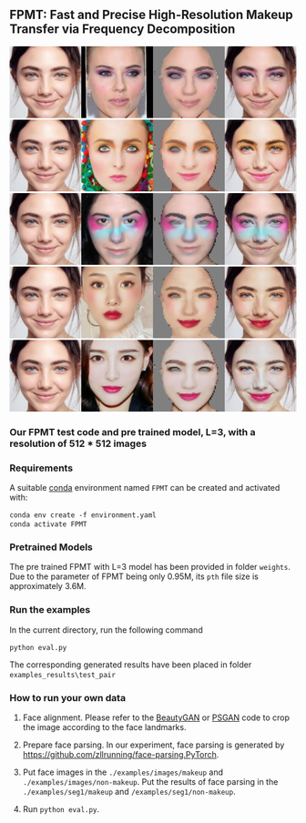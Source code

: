 ## FPMT: Fast and Precise High-Resolution Makeup Transfer via Frequency Decomposition

![Image text](./examples_results/test_pair/gen_00010.jpg)
![Image text](./examples_results/test_pair/gen_00011.jpg)
![Image text](./examples_results/test_pair/gen_00012.jpg)
![Image text](./examples_results/test_pair/gen_00013.jpg)
![Image text](./examples_results/test_pair/gen_00014.jpg)

### Our FPMT test code and pre trained model, L=3, with a resolution of 512 * 512 images

### Requirements

A suitable [conda](https://conda.io/) environment named `FPMT` can be created
and activated with:

```
conda env create -f environment.yaml
conda activate FPMT
```

### Pretrained Models

The pre trained FPMT with L=3 model has been provided in folder `weights`. Due to the parameter of FPMT being only 0.95M, its `pth` file size is approximately 3.6M.

### Run the examples

In the current directory, run the following command

```
python eval.py
```

The corresponding generated results have been placed in folder `examples_results\test_pair`

### How to run your own data

1. Face alignment. Please refer to the [BeautyGAN](https://github.com/wtjiang98/BeautyGAN_pytorch) or [PSGAN](https://github.com/wtjiang98/PSGAN) code to crop the image according to the face landmarks.

2. Prepare face parsing.  In our experiment, face parsing is generated by https://github.com/zllrunning/face-parsing.PyTorch.

3. Put face images in the `./examples/images/makeup` and `./examples/images/non-makeup`. Put the results of face parsing in the `./examples/seg1/makeup` and `/examples/seg1/non-makeup`.

4. Run `python eval.py`.
